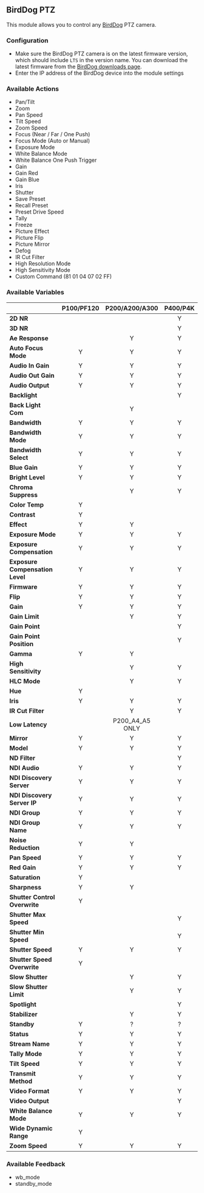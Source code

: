 ## BirdDog PTZ

This module allows you to control any [BirdDog](https://birddog.tv/ptz-range/) PTZ camera.

### Configuration

- Make sure the BirdDog PTZ camera is on the latest firmware version, which should include `LTS` in the version name. You can download the latest firmware from the [BirdDog downloads page](https://birddog.tv/downloads/).
- Enter the IP address of the BirdDog device into the module settings

### Available Actions

- Pan/Tilt
- Zoom
- Pan Speed
- Tilt Speed
- Zoom Speed
- Focus (Near / Far / One Push)
- Focus Mode (Auto or Manual)
- Exposure Mode
- White Balance Mode
- White Balance One Push Trigger
- Gain
- Gain Red
- Gain Blue
- Iris
- Shutter
- Save Preset
- Recall Preset
- Preset Drive Speed
- Tally
- Freeze
- Picture Effect
- Picture Flip
- Picture Mirror
- Defog
- IR Cut Filter
- High Resolution Mode
- High Sensitivity Mode
- Custom Command (81 01 04 07 02 FF)

### Available Variables

|                                 | **P100/PF120** | **P200/A200/A300** | **P400/P4K** |
| ------------------------------- | :------------: | :----------------: | :----------: |
| **2D NR**                       |                |                    |      Y       |
| **3D NR**                       |                |                    |      Y       |
| **Ae Response**                 |                |         Y          |      Y       |
| **Auto Focus Mode**             |       Y        |         Y          |      Y       |
| **Audio In Gain**               |       Y        |         Y          |      Y       |
| **Audio Out Gain**              |       Y        |         Y          |      Y       |
| **Audio Output**                |       Y        |         Y          |      Y       |
| **Backlight**                   |                |                    |      Y       |
| **Back Light Com**              |                |         Y          |              |
| **Bandwidth**                   |       Y        |         Y          |      Y       |
| **Bandwidth Mode**              |       Y        |         Y          |      Y       |
| **Bandwidth Select**            |       Y        |         Y          |      Y       |
| **Blue Gain**                   |       Y        |         Y          |      Y       |
| **Bright Level**                |       Y        |         Y          |      Y       |
| **Chroma Suppress**             |                |         Y          |      Y       |
| **Color Temp**                  |       Y        |                    |              |
| **Contrast**                    |       Y        |                    |              |
| **Effect**                      |       Y        |         Y          |              |
| **Exposure Mode**               |       Y        |         Y          |      Y       |
| **Exposure Compensation**       |       Y        |         Y          |      Y       |
| **Exposure Compensation Level** |       Y        |         Y          |      Y       |
| **Firmware**                    |       Y        |         Y          |      Y       |
| **Flip**                        |       Y        |         Y          |      Y       |
| **Gain**                        |       Y        |         Y          |      Y       |
| **Gain Limit**                  |                |         Y          |      Y       |
| **Gain Point**                  |                |                    |      Y       |
| **Gain Point Position**         |                |                    |      Y       |
| **Gamma**                       |       Y        |         Y          |              |
| **High Sensitivity**            |                |         Y          |      Y       |
| **HLC Mode**                    |                |         Y          |      Y       |
| **Hue**                         |       Y        |                    |              |
| **Iris**                        |       Y        |         Y          |      Y       |
| **IR Cut Filter**               |                |         Y          |      Y       |
| **Low Latency**                 |                |  P200_A4_A5 ONLY   |              |
| **Mirror**                      |       Y        |         Y          |      Y       |
| **Model**                       |       Y        |         Y          |      Y       |
| **ND Filter**                   |                |                    |      Y       |
| **NDI Audio**                   |       Y        |         Y          |      Y       |
| **NDI Discovery Server**        |       Y        |         Y          |      Y       |
| **NDI Discovery Server IP**     |       Y        |         Y          |      Y       |
| **NDI Group**                   |       Y        |         Y          |      Y       |
| **NDI Group Name**              |       Y        |         Y          |      Y       |
| **Noise Reduction**             |       Y        |         Y          |              |
| **Pan Speed**                   |       Y        |         Y          |      Y       |
| **Red Gain**                    |       Y        |         Y          |      Y       |
| **Saturation**                  |       Y        |                    |              |
| **Sharpness**                   |       Y        |         Y          |              |
| **Shutter Control Overwrite**   |       Y        |                    |              |
| **Shutter Max Speed**           |                |                    |      Y       |
| **Shutter Min Speed**           |                |                    |      Y       |
| **Shutter Speed**               |       Y        |         Y          |      Y       |
| **Shutter Speed Overwrite**     |       Y        |                    |              |
| **Slow Shutter**                |                |         Y          |      Y       |
| **Slow Shutter Limit**          |                |         Y          |      Y       |
| **Spotlight**                   |                |                    |      Y       |
| **Stabilizer**                  |                |         Y          |      Y       |
| **Standby**                     |       Y        |         ?          |      ?       |
| **Status**                      |       Y        |         Y          |      Y       |
| **Stream Name**                 |       Y        |         Y          |      Y       |
| **Tally Mode**                  |       Y        |         Y          |      Y       |
| **Tilt Speed**                  |       Y        |         Y          |      Y       |
| **Transmit Method**             |       Y        |         Y          |      Y       |
| **Video Format**                |       Y        |         Y          |      Y       |
| **Video Output**                |                |                    |      Y       |
| **White Balance Mode**          |       Y        |         Y          |      Y       |
| **Wide Dynamic Range**          |       Y        |                    |              |
| **Zoom Speed**                  |       Y        |         Y          |      Y       |

### Available Feedback

- wb_mode
- standby_mode

